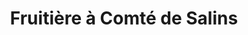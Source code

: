 ---
title: "Fruitière à Comté de Salins"
url: /salins-les-bains/fruitiere-a-comte-de-salins/
shop: Hofladen
---